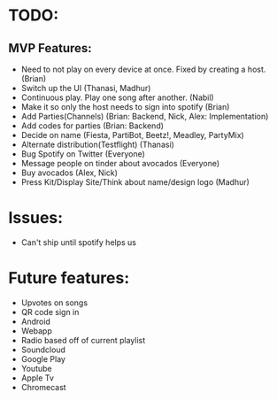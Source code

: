 # TODO:
 ## MVP Features:

  * Need to not play on every device at once. Fixed by creating a host. (Brian)
  * Switch up the UI (Thanasi, Madhur) 
  * Continuous play. Play one song after another. (Nabil) 
  * Make it so only the host needs to sign into spotify (Brian)
  * Add Parties(Channels) (Brian: Backend, Nick, Alex: Implementation)
  * Add codes for parties (Brian: Backend)
  * Decide on name (Fiesta, PartiBot, Beetz!, Meadley, PartyMix)
* Alternate distribution(Testflight) (Thanasi)
* Bug Spotify on Twitter (Everyone)
* Message people on tinder about avocados (Everyone)
* Buy avocados (Alex, Nick)
* Press Kit/Display Site/Think about name/design logo (Madhur)

# Issues:
	
 * Can't ship until spotify helps us

# Future features:
 * Upvotes on songs
 * QR code sign in
 * Android
 * Webapp
 * Radio based off of current playlist
 * Soundcloud
 * Google Play
 * Youtube
 * Apple Tv
 * Chromecast

